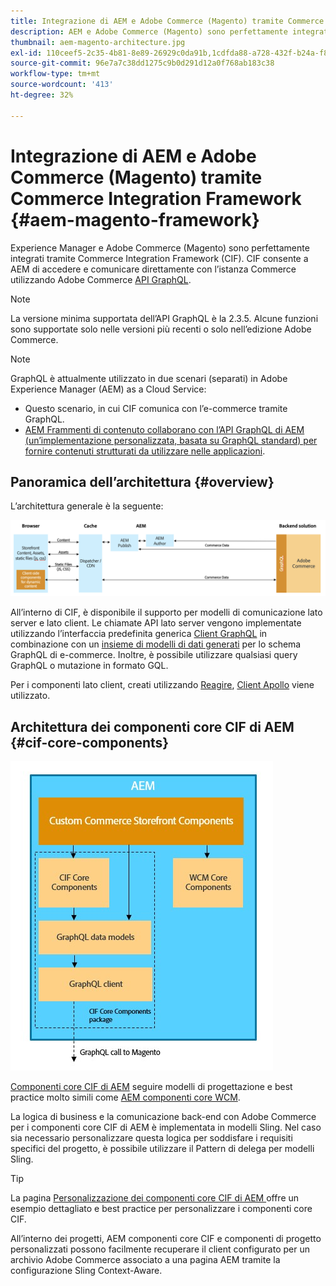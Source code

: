 ```yaml
---
title: Integrazione di AEM e Adobe Commerce (Magento) tramite Commerce Integration Framework
description: AEM e Adobe Commerce (Magento) sono perfettamente integrati utilizzando Commerce Integration Framework (CIF). CIF consente ad AEM di accedere a un’istanza di Magento e di comunicare con Magento tramite GraphQL. Consente inoltre agli autori AEM di utilizzare i selettori di Prodotto e Categoria e la console Prodotti per sfogliare i dati di prodotti e categorie recuperati on-demand da Magento. Inoltre, CIF fornisce una vetrina pronta all’uso che può accelerare i progetti di commerce.
thumbnail: aem-magento-architecture.jpg
exl-id: 110ceef5-2c35-4b81-8e89-26929c0da91b,1cdfda88-a728-432f-b24a-f81347572bcf
source-git-commit: 96e7a7c38dd1275c9b0d291d12a0f768ab183c38
workflow-type: tm+mt
source-wordcount: '413'
ht-degree: 32%

---
```


# Integrazione di AEM e Adobe Commerce (Magento) tramite Commerce Integration Framework {#aem-magento-framework}

Experience Manager e Adobe Commerce (Magento) sono perfettamente integrati tramite Commerce Integration Framework (CIF). CIF consente a AEM di accedere e comunicare direttamente con l’istanza Commerce utilizzando Adobe Commerce [API GraphQL](https://devdocs.magento.com/guides/v2.4/graphql/).

>[!NOTE]
>
> La versione minima supportata dell’API GraphQL è la 2.3.5. Alcune funzioni sono supportate solo nelle versioni più recenti o solo nell’edizione Adobe Commerce.

>[!NOTE]
>
>GraphQL è attualmente utilizzato in due scenari (separati) in Adobe Experience Manager (AEM) as a Cloud Service:
>
>* Questo scenario, in cui CIF comunica con l’e-commerce tramite GraphQL.
>* [AEM Frammenti di contenuto collaborano con l’API GraphQL di AEM (un’implementazione personalizzata, basata su GraphQL standard) per fornire contenuti strutturati da utilizzare nelle applicazioni](/help/assets/content-fragments/graphql-api-content-fragments.md).


## Panoramica dell’architettura {#overview}

L’architettura generale è la seguente:

![Panoramica dell’architettura CIF ](../assets/AEM_Magento_Architecture.png)

All’interno di CIF, è disponibile il supporto per modelli di comunicazione lato server e lato client.
Le chiamate API lato server vengono implementate utilizzando l’interfaccia predefinita generica [Client GraphQL](https://github.com/adobe/commerce-cif-graphql-client) in combinazione con un [insieme di modelli di dati generati](https://github.com/adobe/commerce-cif-magento-graphql) per lo schema GraphQL di e-commerce. Inoltre, è possibile utilizzare qualsiasi query GraphQL o mutazione in formato GQL.

Per i componenti lato client, creati utilizzando [Reagire](https://reactjs.org/), [Client Apollo](https://www.apollographql.com/docs/react/) viene utilizzato.

## Architettura dei componenti core CIF di AEM {#cif-core-components}

![Architettura dei componenti core CIF di AEM](../assets/cif-component-architecture.jpg)

[Componenti core CIF di AEM](https://github.com/adobe/aem-core-cif-components) seguire modelli di progettazione e best practice molto simili come [AEM componenti core WCM](https://github.com/adobe/aem-core-wcm-components).

La logica di business e la comunicazione back-end con Adobe Commerce per i componenti core CIF di AEM è implementata in modelli Sling. Nel caso sia necessario personalizzare questa logica per soddisfare i requisiti specifici del progetto, è possibile utilizzare il Pattern di delega per modelli Sling.

>[!TIP]
>
>La pagina [Personalizzazione dei componenti core CIF di AEM ](../customizing/customize-cif-components.md) offre un esempio dettagliato e best practice per personalizzare i componenti core CIF.

All’interno dei progetti, AEM componenti core CIF e componenti di progetto personalizzati possono facilmente recuperare il client configurato per un archivio Adobe Commerce associato a una pagina AEM tramite la configurazione Sling Context-Aware.

